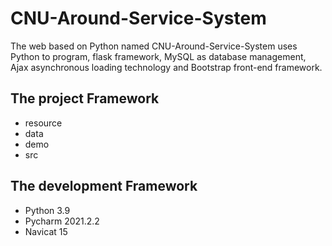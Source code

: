 # CNU-Around-Service-System
The web based on Python named CNU-Around-Service-System uses Python to program, flask framework, MySQL as database management, Ajax asynchronous loading technology and Bootstrap front-end framework.
## The project Framework
- resource
- data
- demo
- src
## The development Framework
- Python 3.9
- Pycharm 2021.2.2
- Navicat 15
